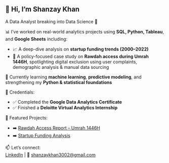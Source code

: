 ## 👋 Hi, I’m Shanzay Khan  
A Data Analyst breaking into Data Science 🚀

📊 I’ve worked on real-world analytics projects using **SQL, Python, Tableau**, and **Google Sheets** including:
- 📈 A deep-dive analysis on **startup funding trends (2000–2022)**
- 🕋 A policy-focused case study on **Rawdah access during Umrah 1446H**, spotlighting digital exclusion using user complaints, demographic analysis & manual data sourcing

🧠 Currently learning **machine learning**, **predictive modeling**, and strengthening my **Python & statistical foundations**

💼 Credentials:
- ✅ Completed the **Google Data Analytics Certificate**  
- ✅ Finished a **Deloitte Virtual Analytics Internship**  

📂 Featured Projects:
- ➡️ [Rawdah Access Report – Umrah 1446H](https://github.com/Shanekhan/-Rawdah-Access-Report-Umrah-1446H-)  
- ➡️ [Startup Funding Analysis](https://github.com/Shanekhan/startup-funding-analysis)

📫 Let’s connect:  
[LinkedIn](https://www.linkedin.com/in/shanzaykhan-/) | 📧 shanzaykhan3002@gmail.com
